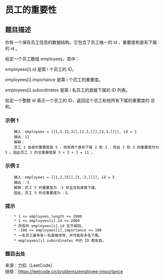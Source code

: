 # 员工的重要性

## 题目描述

你有一个保存员工信息的数据结构，它包含了员工唯一的 id ，重要度和直系下属的 id 。

给定一个员工数组 employees，其中：

employees[i].id 是第 i 个员工的 ID。

employees[i].importance 是第 i 个员工的重要度。

employees[i].subordinates 是第 i 名员工的直接下属的 ID 列表。

给定一个整数 id 表示一个员工的 ID，返回这个员工和他所有下属的重要度的 总和。

### 示例 1

```text
    输入：employees = [[1,5,[2,3]],[2,3,[]],[3,3,[]]], id = 1
    输出：11
    解释：
    员工 1 自身的重要度是 5 ，他有两个直系下属 2 和 3 ，而且 2 和 3 的重要度均为 3 。因此员工 1 的总重要度是 5 + 3 + 3 = 11 。
```

### 示例 2

```text
    输入：employees = [[1,2,[5]],[5,-3,[]]], id = 5
    输出：-3
    解释：员工 5 的重要度为 -3 并且没有直接下属。
    因此，员工 5 的总重要度为 -3。
```

### 提示

```text
    * 1 <= employees.length <= 2000
    * 1 <= employees[i].id <= 2000
    * 所有的 employees[i].id 互不相同。
    * -100 <= employees[i].importance <= 100
    * 一名员工最多有一名直接领导，并可能有多名下属。
    * employees[i].subordinates 中的 ID 都有效。
```

### 题目出处

来源：力扣（LeetCode）  
链接：<https://leetcode.cn/problems/employee-importance>
